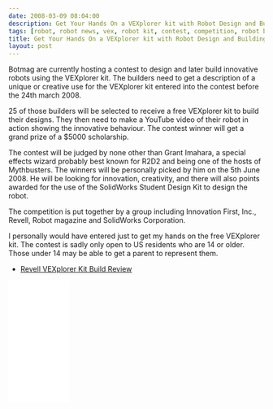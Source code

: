 ```yaml
---
date: 2008-03-09 08:04:00
description: Get Your Hands On a VEXplorer kit with Robot Design and Building Contest!
tags: [robot, robot news, vex, robot kit, contest, competition, robot building]
title: Get Your Hands On a VEXplorer kit with Robot Design and Building Contest!
layout: post
---
```

Botmag are currently hosting a contest to design and later build innovative robots using the VEXplorer kit. The builders need to get a description of a unique or creative use for the VEXplorer kit entered into  the contest before the 24th march 2008.

25 of those builders will be selected to receive a free VEXplorer kit to build their designs. They then need to make a YouTube video of their robot in action showing the innovative behaviour. The contest winner will get a grand prize of a $5000 scholarship.

The contest will be judged by none other than Grant Imahara, a special effects wizard probably best known for R2D2 and being one of the hosts of Mythbusters. The winners will be personally picked by him on the 5th June 2008. He will be looking for innovation, creativity, and there will also points awarded for the use of the SolidWorks Student Design Kit to design the robot.

The competition is put together by a group including Innovation First, Inc., Revell, Robot magazine and SolidWorks Corporation.

I personally would have entered just to get my hands on the free VEXplorer kit. The contest is sadly only open to US residents who are 14 or older. Those under 14 may be able to get a parent to represent them.

* [Revell VEXplorer Kit Build Review](https://www.cybermodeler.com/hobby/builds/rm/build_vexplorer.shtml)

<iframe style="width:120px;height:240px;" marginwidth="0" marginheight="0" scrolling="no" frameborder="0" src="//ws-eu.amazon-adsystem.com/widgets/q?ServiceVersion=20070822&OneJS=1&Operation=GetAdHtml&MarketPlace=GB&source=ss&ref=as_ss_li_til&ad_type=product_link&tracking_id=orionrobots-21&language=en_GB&marketplace=amazon&region=GB&placement=B082WD5YV9&asins=B082WD5YV9&linkId=e40e6e6802507d8646f3131923f1dea1&show_border=true&link_opens_in_new_window=true"></iframe><!-- lego mindstorms review 2021 -->
